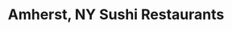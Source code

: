 ---
layout: city
title: Amherst, NY Sushi Restaurants
permalink: /new-york/amherst/
stateAbbr: NY
stateName: New York
cityName: Amherst
---